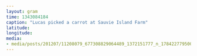 ```yaml
---
layout: gram
time: 1343084184
caption: "Lucas picked a carrot at Sauvie Island Farm"
latitude: 
longitude: 
media:
- media/posts/201207/11208079_677308829064489_1372151777_n_17842277950000351.jpg
---
```

